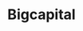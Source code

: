 ---
draft: false
title: Bigcapital
content:
  id: bigcapital
  name: Bigcapital
  logo: /images/applications/invoicing-and-payments/bigcapital/logo.png
  website: https://bigcapital.ly/
  iframe_website: /website-iframe/applications/invoicing-and-payments/bigcapital
  dashboardImage: /images/applications/invoicing-and-payments/bigcapital/screenshot-1.png
  short_description: Bigcapital is financial accounting with intelligent reporting for faster decision-making, an open-source alternative to Quickbooks, Xero, etc.
  description: Online accounting software, built to automate business financial processes. Bigcapital is financial accounting with intelligent reporting for faster decision-making, an open-source alternative to Quickbooks, Xero, etc.
  features:
    - title: Sales & Purchases Invoicing
      description: "Create your sell invoices with your customers or purchase invoices with the vendors, manage recurring invoices, and easily track customers/vendors' payments."
    - title: Financial Reports
      description: "You don't have to wait until to end of the month to generate business reports. Bigcapital has financial reports to run your business with intelligence."
    - title: Inventory
      description: Easily track your inventory items, and when you buy or sell for an item the stock amount will be automatically incremented or decremented with smart inventory reports.
    - title: Expense Accounting
      description: The software gives you a single place to track all business expenses from employee payroll to office renting and categorize them into accounts and bill them to your customers.
  screenshots:
    - /images/applications/invoicing-and-payments/bigcapital/screenshot-1.png
    - /images/applications/invoicing-and-payments/bigcapital/screenshot-2.png
---